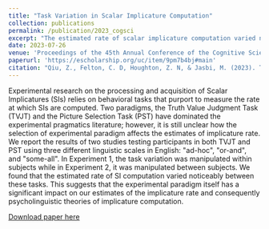 ```yaml
---
title: "Task Variation in Scalar Implicature Computation"
collection: publications
permalink: /publication/2023_cogsci
excerpt: "The estimated rate of scalar implicature computation varied noticeably across different experimental paradigms. This suggests that the experimental paradigm itself has a significant impact on psycholinguistic theories of conversational implicature."
date: 2023-07-26
venue: 'Proceedings of the 45th Annual Conference of the Cognitive Science Society'
paperurl: 'https://escholarship.org/uc/item/9pm7b4bj#main'
citation: "Qiu, Z., Felton, C. D, Houghton, Z. N, & Jasbi, M. (2023). Task Variation in Scalar Implicature Computation <i>Proceedings of the 45th Annual Conference of the Cognitive Science Society</i> 3751."
---
```

Experimental research on the processing and acquisition of Scalar Implicatures (SIs) relies on behavioral tasks that purport to measure the rate at which SIs are computed. Two paradigms, the Truth Value Judgment Task (TVJT) and the Picture Selection Task (PST) have dominated the experimental pragmatics literature; however, it is still unclear how the selection of experimental paradigm affects the estimates of implicature rate. We report the results of two studies testing participants in both TVJT and PST using three different linguistic scales in English: "ad-hoc", "or-and", and "some-all". In Experiment 1, the task variation was manipulated within subjects while in Experiment 2, it was manipulated between subjects. We found that the estimated rate of SI computation varied noticeably between these tasks. This suggests that the experimental paradigm itself has a significant impact on our estimates of the implicature rate and consequently psycholinguistic theories of implicature computation.

[Download paper here](https://escholarship.org/uc/item/9pm7b4bj#main)
